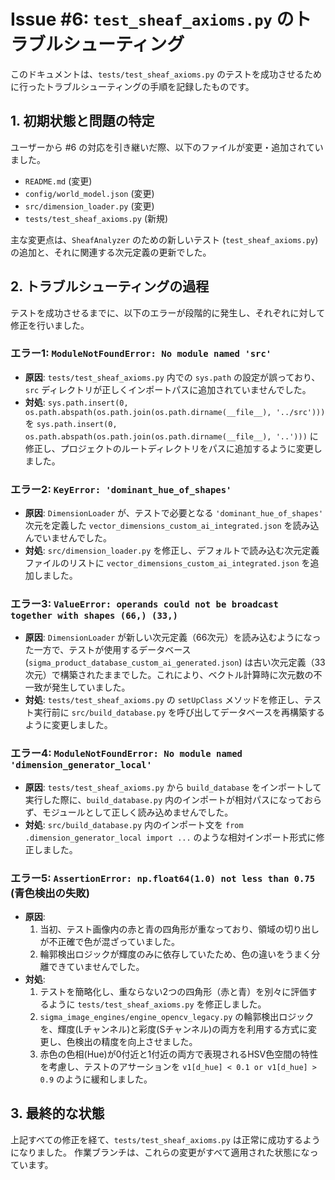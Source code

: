 # Issue #6: `test_sheaf_axioms.py` のトラブルシューティング

このドキュメントは、`tests/test_sheaf_axioms.py` のテストを成功させるために行ったトラブルシューティングの手順を記録したものです。

## 1. 初期状態と問題の特定

ユーザーから #6 の対応を引き継いだ際、以下のファイルが変更・追加されていました。

- `README.md` (変更)
- `config/world_model.json` (変更)
- `src/dimension_loader.py` (変更)
- `tests/test_sheaf_axioms.py` (新規)

主な変更点は、`SheafAnalyzer` のための新しいテスト (`test_sheaf_axioms.py`) の追加と、それに関連する次元定義の更新でした。

## 2. トラブルシューティングの過程

テストを成功させるまでに、以下のエラーが段階的に発生し、それぞれに対して修正を行いました。

### エラー1: `ModuleNotFoundError: No module named 'src'`

- **原因**: `tests/test_sheaf_axioms.py` 内での `sys.path` の設定が誤っており、`src` ディレクトリが正しくインポートパスに追加されていませんでした。
- **対処**: `sys.path.insert(0, os.path.abspath(os.path.join(os.path.dirname(__file__), '../src')))` を `sys.path.insert(0, os.path.abspath(os.path.join(os.path.dirname(__file__), '..')))` に修正し、プロジェクトのルートディレクトリをパスに追加するように変更しました。

### エラー2: `KeyError: 'dominant_hue_of_shapes'`

- **原因**: `DimensionLoader` が、テストで必要となる `'dominant_hue_of_shapes'` 次元を定義した `vector_dimensions_custom_ai_integrated.json` を読み込んでいませんでした。
- **対処**: `src/dimension_loader.py` を修正し、デフォルトで読み込む次元定義ファイルのリストに `vector_dimensions_custom_ai_integrated.json` を追加しました。

### エラー3: `ValueError: operands could not be broadcast together with shapes (66,) (33,)`

- **原因**: `DimensionLoader` が新しい次元定義（66次元）を読み込むようになった一方で、テストが使用するデータベース (`sigma_product_database_custom_ai_generated.json`) は古い次元定義（33次元）で構築されたままでした。これにより、ベクトル計算時に次元数の不一致が発生していました。
- **対処**: `tests/test_sheaf_axioms.py` の `setUpClass` メソッドを修正し、テスト実行前に `src/build_database.py` を呼び出してデータベースを再構築するように変更しました。

### エラー4: `ModuleNotFoundError: No module named 'dimension_generator_local'`

- **原因**: `tests/test_sheaf_axioms.py` から `build_database` をインポートして実行した際に、`build_database.py` 内のインポートが相対パスになっておらず、モジュールとして正しく読み込めませんでした。
- **対処**: `src/build_database.py` 内のインポート文を `from .dimension_generator_local import ...` のような相対インポート形式に修正しました。

### エラー5: `AssertionError: np.float64(1.0) not less than 0.75` (青色検出の失敗)

- **原因**:
    1.  当初、テスト画像内の赤と青の四角形が重なっており、領域の切り出しが不正確で色が混ざっていました。
    2.  輪郭検出ロジックが輝度のみに依存していたため、色の違いをうまく分離できていませんでした。
- **対処**:
    1.  テストを簡略化し、重ならない2つの四角形（赤と青）を別々に評価するように `tests/test_sheaf_axioms.py` を修正しました。
    2.  `sigma_image_engines/engine_opencv_legacy.py` の輪郭検出ロジックを、輝度(Lチャンネル)と彩度(Sチャンネル)の両方を利用する方式に変更し、色検出の精度を向上させました。
    3.  赤色の色相(Hue)が0付近と1付近の両方で表現されるHSV色空間の特性を考慮し、テストのアサーションを `v1[d_hue] < 0.1 or v1[d_hue] > 0.9` のように緩和しました。

## 3. 最終的な状態

上記すべての修正を経て、`tests/test_sheaf_axioms.py` は正常に成功するようになりました。
作業ブランチは、これらの変更がすべて適用された状態になっています。

